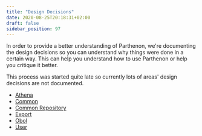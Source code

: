 ```yaml
---
title: "Design Decisions"
date: 2020-08-25T20:18:31+02:00
draft: false
sidebar_position: 97
---
```

In order to provide a better understanding of Parthenon, we're documenting the design decisions so you can understand why things were done in a certain way. This can help you understand how to use Parthenon or help you critique it better.

This process was started quite late so currently lots of areas' design decisions are not documented.

* [Athena](./athena/design-decisions.md)
* [Common](./common/design-decisions/general.md)
* [Common Repository](./common/design-decisions/repositories.md)
* [Export](./export/design-decisions.md)
* [Obol](./obol/design-decisions.md)
* [User](./user/design-decisions.md)
